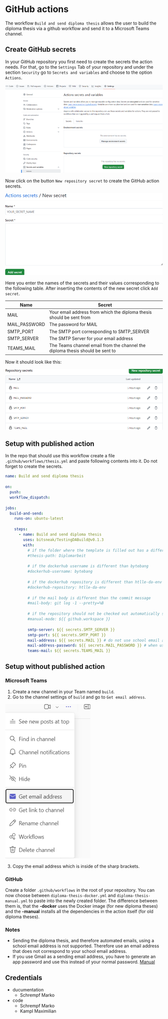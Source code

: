 # GitHub actions

The workflow `Build and send diploma thesis` allows the user to build the diploma thesis via a github workflow and send it to a Microsoft Teams channel.

## Create GitHub secrets

In your GitHub repository you first need to create the secrets the action needs. For that, go to the `Settings` Tab of your repository and under the section `Security` go to `Secrets and variables` and choose to the option `Actions`.

![Github repository settings](img/github-repo-settings.png)

Now click on the button `New repository secret` to create the GitHub action secrets.

![Github secret creation](img/github-action-secret-creation.png)

Here you enter the names of the secrets and their values corresponding to the following table. After inserting the contents of the new secret click `Add secret`.

| Name | Secret |
|-|-|
| MAIL | Your email address from which the diploma thesis should be sent from  |
| MAIL_PASSWORD | The password for MAIL |
| SMTP_PORT | The SMTP port corresponding to SMTP_SERVER |
| SMTP_SERVER | The SMTP Server for your email address |
| TEAMS_MAIL | The Teams channel email from the channel the diploma thesis should be sent to |

Now it should look like this:

![Github action secret overview](img/github-action-secret-overview.png)

## Setup with published action

In the repo that should use this workflow create a file `.github/workflows/thesis.yml` and paste following contents into it. Do not forget to create the secrets.

```yml
name: Build and send diploma thesis

on: 
  push:
  workflow_dispatch:

jobs:
  build-and-send:
    runs-on: ubuntu-latest

    steps:
      - name: Build and send diploma thesis
        uses: bitsneak/TestingDABuild@v0.1.3
        with:
          # if the folder where the template is filled out has a different name than 'Diplomarbeit'
          #thesis-path: Diplomarbeit

          # if the dockerhub username is different than bytebang 
          #dockerhub-username: bytebang

          # if the dockerhub repository is different than htlle-da-env 
          #dockerhub-repository: htlle-da-env

          # if the mail body is different than the commit message
          #mail-body: git log -1 --pretty=%B

          # if the repository should not be checked out automatically specify the complete workspace path to the thesis-path
          #manual-mode: ${{ github.workspace }}

          smtp-server: ${{ secrets.SMTP_SERVER }}
          smtp-port: ${{ secrets.SMTP_PORT }}
          mail-address: ${{ secrets.MAIL }} # do not use school email address
          mail-address-password: ${{ secrets.MAIL_PASSWORD }} # when using gmail an app password must be used
          teams-mail: ${{ secrets.TEAMS_MAIL }}
```

## Setup without published action

### Microsoft Teams

1. Create a new channel in your Team named `build`.
2. Go to the channel settings of `build` and go to `Get email address`.

![Github Headbar](img/teams-channel-settings.png)

3. Copy the email address which is inside of the sharp brackets.

### GitHub

Create a folder `.github/workflows` in the root of your repository. You can now choose between `diploma-thesis-docker.yml` and `diploma-thesis-manual.yml` to paste into the newly created folder. The difference between them is, that the **-docker** uses the Docker image (for new diploma theses) and the **-manual** installs all the dependencies in the action itself (for old diploma theses).

### Notes

- Sending the diploma thesis, and therefore automated emails, using a school email address is not supported. Therefore use an email address that does not correspond to your school email address.
- If you use Gmail as a sending email address, you have to generate an app password and use this instead of your normal password. [Manual](https://knowledge.workspace.google.com/kb/how-to-create-app-passwords-000009237)

## Credentials

- ducumentation
  - Schrempf Marko
- code
  - Schrempf Marko
  - Kampl Maximilian
